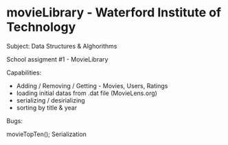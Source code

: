 # movieLibrary - Waterford Institute of Technology
Subject: Data Structures & Alghorithms

School assigment #1 - MovieLibrary

Capabilities:
  - Adding / Removing / Getting - Movies, Users, Ratings
  - loading initial datas from .dat file (MovieLens.org)
  - serializing / desirializing
  - sorting by title & year
  
  
  Bugs:
  
  movieTopTen();
  Serialization
  
  
  
  
  
  
  
  
  
